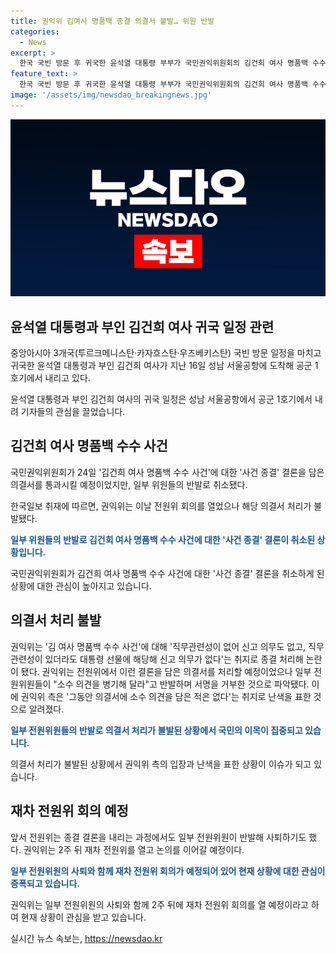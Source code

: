 ```yaml
---
title: 권익위 김여사 명품백 종결 의결서 불발… 위원 반발
categories:
  - News
excerpt: >
  한국 국빈 방문 후 귀국한 윤석열 대통령 부부가 국민권익위원회의 김건희 여사 명품백 수수 사건에 대한 의결서 통과를 놓고 논란의 중심에 섰다. 김여사에 대한 사건종결 의결서는 일부 위원들의 반발로 취소되었으며, 권익위는 난색을 표하고 있는 상황이다. 이에 권익위는 2주 뒤 재차 전원위를 열어 논의를 이어갈 예정이다. (총 150자)
feature_text: >
  한국 국빈 방문 후 귀국한 윤석열 대통령 부부가 국민권익위원회의 김건희 여사 명품백 수수 사건에 대한 의결서 통과를 놓고 논란의 중심에 섰다. 김여사에 대한 사건종결 의결서는 일부 위원들의 반발로 취소되었으며, 권익위는 난색을 표하고 있는 상황이다. 이에 권익위는 2주 뒤 재차 전원위를 열어 논의를 이어갈 예정이다. (총 150자)
image: '/assets/img/newsdao_breakingnews.jpg'
---
```


<p><img src="/assets/img/newsdao_breakingnews.jpg" alt="implanttips 속보" /></p>

<h2 data-ke-size="size26">윤석열 대통령과 부인 김건희 여사 귀국 일정 관련</h2>

<p data-ke-size="size16">중앙아시아 3개국(투르크메니스탄·카자흐스탄·우즈베키스탄) 국빈 방문 일정을 마치고 귀국한 윤석열 대통령과 부인 김건희 여사가 지난 16일 성남 서울공항에 도착해 공군 1호기에서 내리고 있다.</p>

<p>윤석열 대통령과 부인 김건희 여사의 귀국 일정은 성남 서울공항에서 공군 1호기에서 내려 기자들의 관심을 끌었습니다.</p>

<h2 data-ke-size="size26">김건희 여사 명품백 수수 사건</h2>

<p data-ke-size="size16">국민권익위원회가 24일 '김건희 여사 명품백 수수 사건'에 대한 '사건 종결' 결론을 담은 의결서를 통과시킬 예정이었지만, 일부 위원들의 반발로 취소됐다. 

한국일보 취재에 따르면, 권익위는 이날 전원위 회의를 열었으나 해당 의결서 처리가 불발됐다.</p>

<p><b><span style="color: #1a5490;">일부 위원들의 반발로 김건희 여사 명품백 수수 사건에 대한 '사건 종결' 결론이 취소된 상황입니다.</span></b></p>

<p>국민권익위원회가 김건희 여사 명품백 수수 사건에 대한 '사건 종결' 결론을 취소하게 된 상황에 대한 관심이 높아지고 있습니다.</p>

<h2 data-ke-size="size26">의결서 처리 불발</h2>

<p data-ke-size="size16">권익위는 '김 여사 명품백 수수 사건'에 대해 '직무관련성이 없어 신고 의무도 없고, 직무관련성이 있더라도 대통령 선물에 해당해 신고 의무가 없다'는 취지로 종결 처리해 논란이 됐다. 권익위는 전원위에서 이런 결론을 담은 의결서를 처리할 예정이었으나 일부 전원위원들이 "소수 의견을 병기해 달라"고 반발하며 서명을 거부한 것으로 파악됐다. 이에 권익위 측은 '그동안 의결서에 소수 의견을 담은 적은 없다'는 취지로 난색을 표한 것으로 알려졌다.</p>

<p><b><span style="color: #1a5490;">일부 전원위원들의 반발로 의결서 처리가 불발된 상황에서 국민의 이목이 집중되고 있습니다.</span></b></p>

<p>의결서 처리가 불발된 상황에서 권익위 측의 입장과 난색을 표한 상황이 이슈가 되고 있습니다.</p>

<h2 data-ke-size="size26">재차 전원위 회의 예정</h2>

<p data-ke-size="size16">앞서 전원위는 종결 결론을 내리는 과정에서도 일부 전원위원이 반발해 사퇴하기도 했다. 권익위는 2주 뒤 재차 전원위를 열고 논의를 이어갈 예정이다.</p>

<p><b><span style="color: #1a5490;">일부 전원위원의 사퇴와 함께 재차 전원위 회의가 예정되어 있어 현재 상황에 대한 관심이 증폭되고 있습니다.</span></b></p>

<p>권익위는 일부 전원위원의 사퇴와 함께 2주 뒤에 재차 전원위 회의를 열 예정이라고 하여 현재 상황이 관심을 받고 있습니다.</p>
실시간 뉴스 속보는, <a href="https://newsdao.kr" rel="dofollow">https://newsdao.kr</a>


